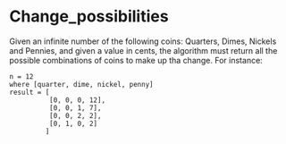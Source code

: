 # Change_possibilities
Given an infinite number of the following coins: Quarters, Dimes, Nickels and Pennies, and given a value in cents, the algorithm must return all the possible combinations of coins to make up tha change.
For instance:
```
n = 12
where [quarter, dime, nickel, penny]
result = [
          [0, 0, 0, 12],
          [0, 0, 1, 7],
          [0, 0, 2, 2],
          [0, 1, 0, 2]
         ]
```
